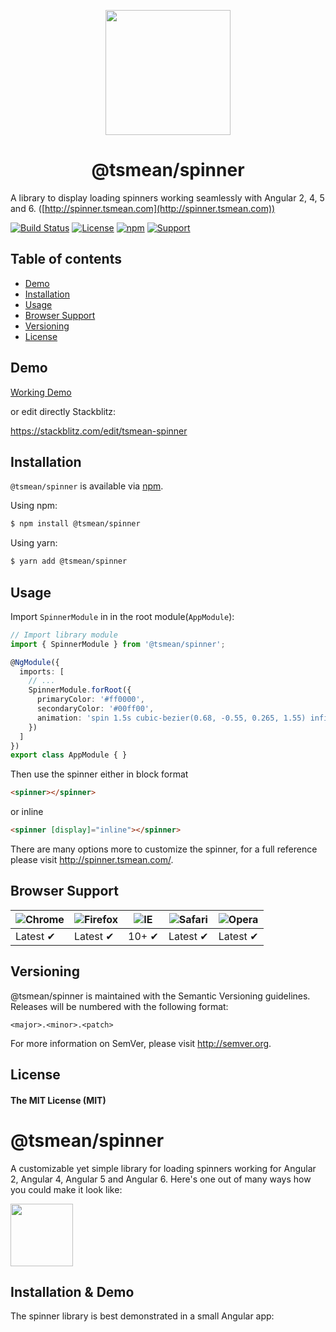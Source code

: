 <p align="center">
  <img height="200px" width="200px" style="text-align: center;" src="https://s3.eu-central-1.amazonaws.com/bersling/images/spinner3.gif">
  <h1 align="center">@tsmean/spinner</h1>
</p>

A library to display loading spinners working seamlessly with Angular 2, 4, 5 and 6. ([http://spinner.tsmean.com](http://spinner.tsmean.com))

[![Build Status](https://travis-ci.org/tsmean/spinner.svg?branch=master)](https://travis-ci.org/tsmean/spinner)
[![License](https://img.shields.io/badge/license-MIT-blue.svg)](http://spinner.tsmean.com)
[![npm](https://img.shields.io/npm/v/%40tsmean/spinner.svg)][npm-url]
[![Support](https://img.shields.io/badge/Support-Angular%202%20to%206-blue.svg)]()


## Table of contents

- [Demo](#demo)
- [Installation](#installation)
- [Usage](#usage)
- [Browser Support](#browser-support)
- [Versioning](#versioning)
- [License](#license)

## Demo

[Working Demo](http://spinner.tsmean.com)

or edit directly Stackblitz:

https://stackblitz.com/edit/tsmean-spinner

## Installation

`@tsmean/spinner` is available via [npm][npm-url].

Using npm:
```bash
$ npm install @tsmean/spinner
```

Using yarn:
```bash
$ yarn add @tsmean/spinner
```

## Usage

Import `SpinnerModule` in  in the root module(`AppModule`):
```typescript
// Import library module
import { SpinnerModule } from '@tsmean/spinner';

@NgModule({
  imports: [
    // ...
    SpinnerModule.forRoot({
      primaryColor: '#ff0000',
      secondaryColor: '#00ff00',
      animation: 'spin 1.5s cubic-bezier(0.68, -0.55, 0.265, 1.55) infinite'
    })
  ]
})
export class AppModule { }
```
Then use the spinner either in block format
```html
<spinner></spinner>
```

or inline
```html
<spinner [display]="inline"></spinner>
```

There are many options more to customize the spinner, for a full reference please visit 
http://spinner.tsmean.com/.


## Browser Support

![Chrome](http://icons.iconarchive.com/icons/google/chrome/48/Google-Chrome-icon.png) | ![Firefox](https://support.cdn.mozilla.net/static/sumo/img/favicon.ico) | ![IE](https://www.msccruises.co.uk/wcsstore/MSCB2CStoreFrontAssetStore//images/icon_ie.png) | ![Safari](https://aplweb.sercomtel.com.br/sistemas/areaCliente/img/logoSafari.png) | ![Opera](https://www.webcomponents.org/assets/opera.png)
--- | --- | --- | --- | --- |
Latest ✔ | Latest ✔ | 10+ ✔ | Latest ✔ | Latest ✔ |

## Versioning

@tsmean/spinner is maintained with the Semantic Versioning guidelines.
Releases will be numbered with the following format:

`<major>.<minor>.<patch>`

For more information on SemVer, please visit http://semver.org.


## License

#### The MIT License (MIT)



# @tsmean/spinner

A customizable yet simple library for loading spinners working for Angular 2, Angular 4, Angular 5 and Angular 6. Here's one out of many ways how you could make it look like:

<img height="100" width="100" src="https://s3.eu-central-1.amazonaws.com/bersling/images/spinner3.gif">

## Installation & Demo

The spinner library is best demonstrated in a small Angular app:



[npm-url]: https://www.npmjs.com/package/@tsmean/spinner

